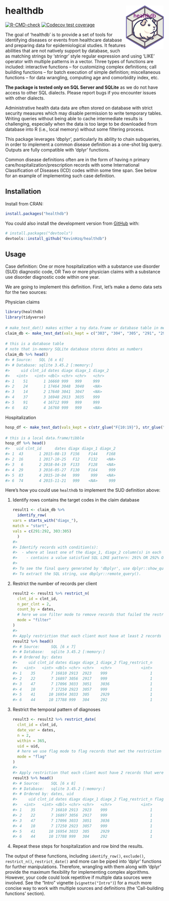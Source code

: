 
<!-- README.md is generated from README.Rmd. Please edit that file -->

# healthdb <a href="https://kevinhzq.github.io/healthdb/"><img src="man/figures/logo.png" alt="healthdb website" align="right" height="139"/></a>

<!-- badges: start -->

[![R-CMD-check](https://github.com/KevinHzq/healthdb/actions/workflows/R-CMD-check.yaml/badge.svg)](https://github.com/KevinHzq/healthdb/actions/workflows/R-CMD-check.yaml)
[![Codecov test
coverage](https://codecov.io/gh/KevinHzq/healthdb/branch/master/graph/badge.svg)](https://app.codecov.io/gh/KevinHzq/healthdb?branch=master)

<!-- badges: end -->

The goal of ‘healthdb’ is to provide a set of tools for identifying
diseases or events from healthcare database and preparing data for
epidemiological studies. It features abilities that are not natively
support by database, such as matching strings by ‘stringr’ style regular
expression and using ‘LIKE’ operator with multiple patterns in a vector.
Three types of functions are included: interactive functions – for
customizing complex definitions; call building functions – for batch
execution of simple definition; miscellaneous functions – for data
wrangling, computing age and comorbidity index, etc.

**The package is tested only on SQL Server and SQLite** as we do not
have access to other SQL dialects. Please report bugs if you encounter
issues with other dialects.

Administrative health data data are often stored on database with strict
security measures which may disable permission to write temporary
tables. Writing queries without being able to cache intermediate results
is challenging, especially when the data is too large to be downloaded
from database into R (i.e., local memory) without some filtering
process.

This package leverages ‘dbplyr’, particularly its ability to chain
subqueries, in order to implement a common disease definition as a
one-shot big query. Outputs are fully compatible with ‘dplyr’ functions.

Common disease definitions often are in the form of having n primary
care/hospitalization/prescription records with some International
Classification of Diseases (ICD) codes within some time span. See below
for an example of implementing such case definition.

## Installation

Install from CRAN:

``` r
install.packages("healthdb")
```

You could also install the development version from
[GitHub](https://github.com/) with:

``` r
# install.packages("devtools")
devtools::install_github("KevinHzq/healthdb")
```

## Usage

Case definition: One or more hospitalization with a substance use
disorder (SUD) diagnostic code, OR Two or more physician claims with a
substance use disorder diagnostic code within one year.

We are going to implement this definition. First, let’s make a demo data
sets for the two sources:

Physician claims

``` r
library(healthdb)
library(tidyverse)

# make_test_dat() makes either a toy data.frame or database table in memory with known number of rows that satisfy the query we will show later
claim_db <- make_test_dat(vals_kept = c("303", "304", "305", "291", "292", str_glue("30{30:59}"), str_glue("29{10:29}"), noise_val = c("999", "111")), type = "database")

# this is a database table
# note that in-memory SQLite database stores dates as numbers
claim_db %>% head()
#> # Source:   SQL [6 x 6]
#> # Database: sqlite 3.45.2 [:memory:]
#>     uid clnt_id dates diagx diagx_1 diagx_2
#>   <int>   <int> <dbl> <chr> <chr>   <chr>  
#> 1    51       1 16660 999   999     999    
#> 2    24       1 17464 3048  3040    <NA>   
#> 3    14       2 17640 3041  3047    <NA>   
#> 4    37       3 16948 2913  3035    999    
#> 5    91       4 16712 999   999     999    
#> 6    82       4 16760 999   999     <NA>
```

Hospitalization

``` r
hosp_df <- make_test_dat(vals_kept = c(str_glue("F{10:19}"), str_glue("F{100:199}"), noise_val = "999"), type = "data.frame")

# this is a local data.frame/tibble
hosp_df %>% head()
#>   uid clnt_id      dates diagx diagx_1 diagx_2
#> 1  43       1 2015-08-13  F156    F144    F168
#> 2  16       1 2017-10-25   F12    F132    <NA>
#> 3   6       2 2018-04-19  F133    F128    <NA>
#> 4  29       3 2016-05-27  F130    F164     999
#> 5  83       4 2015-10-04   999     999    <NA>
#> 6  74       4 2015-11-21   999    <NA>     999
```

Here’s how you could use `healthdb` to implement the SUD definition
above:

1.  Identify rows contains the target codes in the claim database

    ``` r
    result1 <- claim_db %>%
      identify_row(
    vars = starts_with("diagx_"),
    match = "start",
    vals = c(291:292, 303:305)
      )
    #> 
    #> Identify records with condition(s): 
    #>  - where at least one of the diagx_1, diagx_2 column(s) in each record 
    #>    - contains a value satisfied SQL LIKE pattern: 291% OR 292% OR 303% OR 304% OR 305% 
    #> 
    #> To see the final query generated by 'dbplyr', use dplyr::show_query() on the output. 
    #> To extract the SQL string, use dbplyr::remote_query().
    ```

2.  Restrict the number of records per client

    ``` r
    result2 <- result1 %>% restrict_n(
      clnt_id = clnt_id,
      n_per_clnt = 2,
      count_by = dates,
      # here we use filter mode to remove records that failed the restriction
      mode = "filter"
    )
    #> 
    #> Apply restriction that each client must have at least 2 records with distinct dates. Clients/groups whichdid not meetthe condition were excluded.
    result2 %>% head()
    #> # Source:     SQL [6 x 7]
    #> # Database:   sqlite 3.45.2 [:memory:]
    #> # Ordered by: dates
    #>     uid clnt_id dates diagx diagx_1 diagx_2 flag_restrict_n
    #>   <int>   <int> <dbl> <chr> <chr>   <chr>             <int>
    #> 1    35       7 16810 2913  2923    999                   1
    #> 2    22       7 16897 3056  2917    999                   1
    #> 3    47       7 17096 3033  3051    3036                  1
    #> 4    10       7 17250 2923  3057    999                   1
    #> 5    41      10 16954 3033  305     2929                  1
    #> 6    44      10 17788 999   304     292                   1
    ```

3.  Restrict the temporal pattern of diagnoses

    ``` r
    result3 <- result2 %>% restrict_date(
      clnt_id = clnt_id,
      date_var = dates,
      n = 2,
      within = 365,
      uid = uid,
      # here we use flag mode to flag records that met the restriction instead of removing those
      mode = "flag"
    )
    #> 
    #> Apply restriction that each client must have 2 records that were  within 365 days. Records that met the condition were flagged.
    result3 %>% head()
    #> # Source:     SQL [6 x 8]
    #> # Database:   sqlite 3.45.2 [:memory:]
    #> # Ordered by: dates, uid
    #>     uid clnt_id dates diagx diagx_1 diagx_2 flag_restrict_n flag_restrict_date
    #>   <int>   <int> <dbl> <chr> <chr>   <chr>             <int>              <int>
    #> 1    35       7 16810 2913  2923    999                   1                  1
    #> 2    22       7 16897 3056  2917    999                   1                  1
    #> 3    47       7 17096 3033  3051    3036                  1                  1
    #> 4    10       7 17250 2923  3057    999                   1                  0
    #> 5    41      10 16954 3033  305     2929                  1                  0
    #> 6    44      10 17788 999   304     292                   1                  0
    ```

4.  Repeat these steps for hospitalization and row bind the results.

The output of these functions, including `identify_row()`, `exclude()`,
`restrict_n()`, `restrict_date()` and more can be piped into ‘dplyr’
functions for further manipulations. Therefore, wrangling with them
along with ‘dplyr’ provide the maximum flexibility for implementing
complex algorithms. However, your code could look repetitive if multiple
data sources were involved. See the “Intro” vignette
(`vignette("Intro")`) for a much more concise way to work with multiple
sources and definitions (the ‘Call-building functions’ section).
